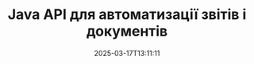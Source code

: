 ---
############################# Static ############################
layout: "landing"
date: 2025-03-17T13:11:11
draft: false

lang: uk
product: "Assembly"
product_tag: "assembly"
platform: "Java"
platform_tag: "java"

############################# Drop-down ############################
supported_platforms:
  items:
    # supported_platforms loop
    - title: ".NET"
      tag: "net"
    # supported_platforms loop
    - title: "Java"
      tag: "java"

############################# Head ############################
head_title: "Java бібліотека для створення документів, автоматизації та звітності"
head_description: "Java бібліотека для автоматизації створення документів та генерування звітів. Створюйте PDF, Word, Excel, PPTX, HTML та електронні документи за допомогою настраюваних шаблонів."

############################# Header ############################
title: "Java API для автоматизації звітів і документів"
description: "Спростіть генерацію звітів у Java, об'днуючи дані з шаблонами."
words:
  for: "для"

actions:
  main: "Отримати пробну версію через Maven"
  main_link: "https://releases.groupdocs.com/java/repo/com/groupdocs/groupdocs-assembly/"
  alt: "Ліцензування"
  alt_link: "https://purchase.groupdocs.com/pricing/assembly/java/"
  title: "Готові почати?"
  description: "Спробуйте функції GroupDocs.Assembly безкоштовно або запитайте ліцензію."

release:
  title: "Версія {0} випущена"
  notes: "Дивіться, що нового"
  downloads: "Завантаження"
  link: "https://releases.groupdocs.com/assembly/java/"

code:
  title: "Генерувати діаграму у DOCX за допомогою Java"
  more: "Більше прикладів"
  more_link: "https://github.com/groupdocs-assembly/GroupDocs.Assembly-for-Java/"
  install_title : "Maven XML"
  install: |
    <dependency>
      <groupId>com.groupdocs</groupId>
      <artifactId>groupdocs-assembly</artifactId>
      <version>{0}</version>
    </dependency>
  content: |
    ```java {style=abap}
    // Шлях до основного шаблону
    String template = "chart_template.docx";

    // Отримайте дані продуктивності менеджерів з джерела
    DocumentTable data_table = 
        new DocumentTable("Managers.json", 1);

    // Створіть екземпляр DataSourceInfo з даними
    DataSourceInfo data 
        = new DataSourceInfo(data_table, "managers");

    // Встановіть кольори діаграми, використовуючи інший DataSourceInfo
    DataSourceInfo design = 
        new DataSourceInfo("red", "color");

    // Заповніть шаблон даними та збережіть його вихідним
    DocumentAssembler asm = new DocumentAssembler();
    asm.assembleDocument(template, "result.docx", data, design);
    ```

############################# Overview ############################
overview:
  enable: true
  title: "Огляд GroupDocs.Assembly"
  description: "Java бібліотека, розроблена для автоматизованого створення документів і безшовної інтеграції даних."
  features:
    # feature loop
    - title: "Об'єднуйте бізнес-дані в шаблони за допомогою Java"
      content: "Легко створюйте професійні звіти, вбудовуючи дані з JSON, XML або інших джерел у заздалегідь розроблені шаблони за допомогою GroupDocs.Assembly for Java."

    # feature loop
    - title: "Працюйте з вбудованими об'єктами"
      content: "Автоматично заповнюйте елементи, такі як таблиці, діаграми та схеми в документах, використовуючи дані з зовнішніх джерел."

    # feature loop
    - title: "Розширене налаштування"
      content: "GroupDocs.Assembly for Java пропонує гнучкі функції, такі як генерація штрих-кодів, витягування онлайн-даних через URL-адреси та експорт виходу в різних форматах."

############################# Platforms ############################
platforms:
  enable: true
  title: "Платформна незалежність"
  description: "GroupDocs.Assembly for Java безперешкодно працює з популярними операційними системами, фреймворками розробки та менеджерами пакетів."
  items:
    # platform loop
    - title: "Amazon"
      image: "amazon"
    # platform loop
    - title: "Docker"
      image: "docker"
    # platform loop
    - title: "Azure"
      image: "azure"
    # platform loop
    - title: "Eclipse"
      image: "eclipse"
    # platform loop
    - title: "IntelliJ"
      image: "intellij"
    # platform loop
    - title: "Windows"
      image: "windows"
    # platform loop
    - title: "Linux"
      image: "linux"
    # platform loop
    - title: "Maven"
      image: "maven"

############################# File formats ############################
formats:
  enable: true
  title: "Підтримувані формати файлів"
  description: |
    GroupDocs.Assembly for Java підтримує широкий спектр [форматів документів](https://docs.groupdocs.com/assembly/java/supported-document-formats/).
  groups:
    # group loop
    - color: "green"
      content: |
        ### Формати Microsoft Office
        * **Word:**  DOCX, DOC, DOCM, DOT, DOTX, DOTM, RTF, WordprocessingML
        * **Excel:** XLSX, XLS, XLSM, XLSB, XLTM, XLT, XLTM, XLTX, SpreadsheetML
        * **PowerPoint:** PPT, PPTX, PPTM, PPS, PPSX, PPSM, POTM, POTX
    # group loop
    - color: "blue"
      content: |
        ### Зображення та інші формати
        * **Переносні:** PDF
        * **Зображення:** SVG, TIFF
        * **Інші офісні формати:** ODT, OTT, OTS, ODS, ODP, OTP
      # group loop
    - color: "red"
      content: |
        ### Інші формати
        * **Веб:** HTML, MHTML
        * **Електронні листи:** EML, MSG, EMLX
        * **Інше:** EPUB, MD

############################# Features ############################
features:
  enable: true
  title: "Ключові можливості GroupDocs.Assembly"
  description: "Створюйте професійні документи та звіти з розширеними можливостями обробки даних."

  items:
    # feature loop
    - icon: "preview"
      title: "Візуальні елементи даних"
      content: "Додавайте та форматуйте елементи, такі як діаграми, таблиці, зображення та списки безпосередньо у ваших документах."

    # feature loop
    - icon: "manipulate"
      title: "Трансформація даних"
      content: "Використовуйте формули, сортування та інші інструменти для організації та ефективного представлення ваших даних."

    # feature loop
    - icon: "two_pages"
      title: "Підтримка кількох форматів"
      content: "Легко працюйте з загальними типами файлів як для шаблонів, так і для вихідних файлів."

    # feature loop
    - icon: "document_settings"
      title: "Покращене форматування шаблонів"
      content: "Налаштуйте шаблони з числовими, алфавітними та іншими розширеними опціями форматування."

    # feature loop
    - icon: "text"
      title: "Динамічна генерація штрих-кодів"
      content: "Швидко створюйте та вставляйте зображення штрих-кодів у документи за потреби."

    # feature loop
    - icon: "add"
      title: "Гнучке стилювання тексту"
      content: "Застосовуйте трансформації тексту, такі як прописні, малописні, заголовні стилі або інші стилі в шаблонах."

    # feature loop
    - icon: "manipulate"
      title: "Імпорт зовнішнього вмісту"
      content: "Динамічно вбудовуйте вміст з зовнішніх файлів під час створення документів."

    # feature loop
    - icon: "convert"
      title: "Експорт у кількох форматах"
      content: "Зберігайте остаточні документи у різних форматах файлів, використовуючи вказані розширення або конфігурації."

    # feature loop
    - icon: "update"
      title: "Динамічне вбудовування мультимедіа"
      content: "Вставляйте зображення або інший вміст, використовуючи дані, закодовані в Base64, під час створення документів."

############################# Code samples ############################
code_samples:
  enable: true
  title: "Приклади коду"
  description: "Досліджуйте зразки коду для загальних завдань з GroupDocs.Assembly."
  items:
    # code sample loop
    - title: "Створення маркірованого списку у Word"
      content: |
        Дізнайтеся, як додати [маркіровані списки](https://docs.groupdocs.com/assembly/java/bulleted-list-in-word-processing-document/) до документів Word для організованого представлення даних. Цей приклад демонструє, як згенерувати список у Word за допомогою GroupDocs.Assembly.
        {{< landing/code title="Створення маркірованого списку у Word">}}
        ```java {style=abap}
        // Вставте цей шаблон на сторінку документа:
        // Показники продуктивності менеджерів
        // . <<foreach [in products]>><<[ProductName]>>
        // <</foreach>>

        // Вкажіть шлях до шаблону
        String template = "Bulleted List Template.docx";

        // Встановіть шлях до вихідного файлу
        String result = "Result Report.docx"

        // Отримайте дані менеджерів з джерела JSON
        JsonDataSource dataSource = new JsonDataSource("Report data.json");
        DataSourceInfo data = new DataSourceInfo(dataSource, "managers")

        // Генеруйте звіт з заповненими даними
        DocumentAssembler assembler = new DocumentAssembler();
        assembler.assembleDocument(template, result, data);
        ```
        {{< /landing/code >}}
    # code sample loop
    - title: "Створення кругових діаграм у PPTX"
      content: |
        Використовуйте шаблони та XML, щоб додати [кругові діаграми](https://docs.groupdocs.com/assembly/java/pie-chart-in-presentation-document/) до своїх презентацій. Зробіть свої звіти більш захопливими, включивши кругові діаграми для візуалізації даних.
        {{< landing/code title="Створення кругових діаграм у PPTX">}}
        ```java {style=abap}   
        // Додайте шаблон заголовка діаграми до презентації:
        // Дохід клієнтів <<foreach [in customers]>> 
        // <<x [CustomerName]>>

        // Також включіть шаблон даних діаграми:
        // Total Order Price<<foreach [in customers]>> 
        // <<x [CustomerName]>>

        // Вкажіть шлях до шаблону діаграми
        String template = "Pie Chart Template.pptx";

        // Встановіть шлях до вихідного файлу
        String result = "Result Report.pptx"

        // Отримайте дані клієнтів з джерела XML
        JsonDataSource dataSource = new JsonDataSource("Chart data.xml");
        DataSourceInfo data = new DataSourceInfo(dataSource, "customers")

        // Згенеруйте діаграму та збережіть результат
        DocumentAssembler assembler = new DocumentAssembler();
        assembler.assembleDocument(template, result, data);
        ```
        {{< /landing/code >}}

---